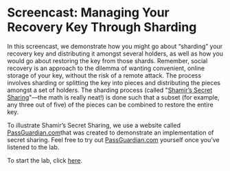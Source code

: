 # Screencast: Managing Your Recovery Key Through Sharding 

In this screencast, we demonstrate how you might go about “sharding” your recovery key and distributing it amongst several holders, as well as how you would go about restoring the key from those shards. Remember, social recovery is an approach to the dilemma of wanting convenient, online storage of your key, without the risk of a remote attack. The process involves sharding or splitting the key into pieces and distributing the pieces amongst a set of holders. The sharding process (called "[Shamir’s Secret Sharing](https://en.wikipedia.org/wiki/Shamir%27s_Secret_Sharing)"—the math is really neat!) is done such that a subset (for example, any three out of five) of the pieces can be combined to restore the entire key.

To illustrate Shamir’s Secret Sharing, we use a website called [PassGuardian.com](http://passguardian.com/)that was created to demonstrate an implementation of secret sharing. Feel free to try out [PassGuardian.com](http://passguardian.com/) yourself once you’ve listened to the lab.

To start the lab, click [here](https://youtu.be/1c05mFuEQ5s).
